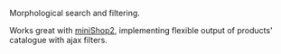 Morphological search and filtering. 

Works great with [miniShop2][1], implementing flexible output of products' catalogue with ajax filters. 

[1]: en/01_Components/02_miniShop2
